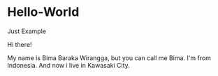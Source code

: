# Hello-World
Just Example

Hi there!

My name is Bima Baraka Wirangga, but you can call me Bima.
I'm from Indonesia. And now i live in Kawasaki City.
